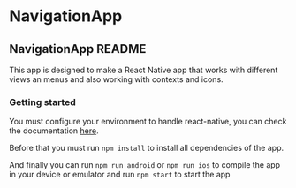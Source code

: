 # NavigationApp

## NavigationApp README

This app is designed to make a React Native app that works with different views an menus and also working with contexts and icons.

### Getting started

You must configure your environment to handle react-native, you can check the documentation [here](https://reactnative.dev/docs/environment-setup).

Before that you must run `npm install` to install all dependencies of the app.

And finally you can run `npm run android` or `npm run ios` to compile the app in your device or emulator and run `npm start` to start the app
